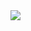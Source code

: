 <img src="https://capsule-render.vercel.app/api?type=waving&color=auto&height=200&section=header&text=EunChan&nbsp;GitHub!&fontSize=90" />

<!--
**euncham/euncham** is a ✨ _special_ ✨ repository because its `README.md` (this file) appears on your GitHub profile.

Here are some ideas to get you started:

- 🔭 I’m currently working on ...
- 🌱 I’m currently learning ...
- 👯 I’m looking to collaborate on ...
- 🤔 I’m looking for help with ...
- 💬 Ask me about ...
- 📫 How to reach me: ...
- 😄 Pronouns: ...
- ⚡ Fun fact: ...
-->
